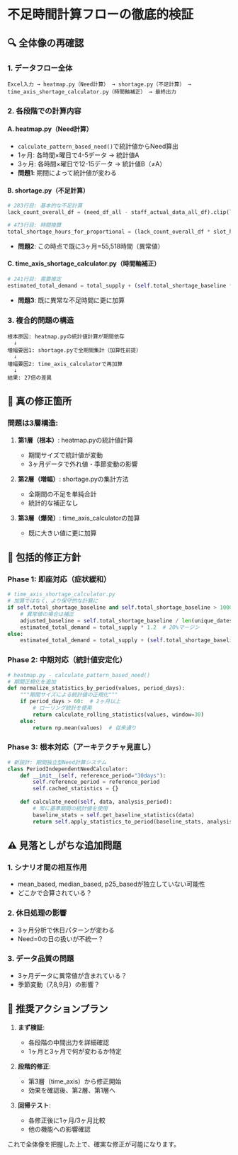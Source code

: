 # 不足時間計算フローの徹底的検証

## 🔍 全体像の再確認

### 1. **データフロー全体**
```
Excel入力 → heatmap.py（Need計算） → shortage.py（不足計算） → 
time_axis_shortage_calculator.py（時間軸補正） → 最終出力
```

### 2. **各段階での計算内容**

#### A. heatmap.py（Need計算）
- `calculate_pattern_based_need()`で統計値からNeed算出
- 1ヶ月: 各時間×曜日で4-5データ → 統計値A
- 3ヶ月: 各時間×曜日で12-15データ → 統計値B（≠A）
- **問題1**: 期間によって統計値が変わる

#### B. shortage.py（不足計算）
```python
# 283行目: 基本的な不足計算
lack_count_overall_df = (need_df_all - staff_actual_data_all_df).clip(lower=0)

# 473行目: 時間換算
total_shortage_hours_for_proportional = (lack_count_overall_df * slot_hours).sum().sum()
```
- **問題2**: この時点で既に3ヶ月=55,518時間（異常値）

#### C. time_axis_shortage_calculator.py（時間軸補正）
```python
# 241行目: 需要推定
estimated_total_demand = total_supply + (self.total_shortage_baseline * role_supply_ratio)
```
- **問題3**: 既に異常な不足時間に更に加算

### 3. **複合的問題の構造**

```
根本原因: heatmap.pyの統計値計算が期間依存
  ↓
増幅要因1: shortage.pyで全期間集計（加算性前提）
  ↓
増幅要因2: time_axis_calculatorで再加算
  ↓
結果: 27倍の差異
```

## 🎯 真の修正箇所

### 問題は3層構造:

1. **第1層（根本）**: heatmap.pyの統計値計算
   - 期間サイズで統計値が変動
   - 3ヶ月データで外れ値・季節変動の影響

2. **第2層（増幅）**: shortage.pyの集計方法
   - 全期間の不足を単純合計
   - 統計的な補正なし

3. **第3層（爆発）**: time_axis_calculatorの加算
   - 既に大きい値に更に加算

## 🔧 包括的修正方針

### Phase 1: 即座対応（症状緩和）
```python
# time_axis_shortage_calculator.py
# 加算ではなく、より保守的な計算に
if self.total_shortage_baseline and self.total_shortage_baseline > 10000:
    # 異常値の場合は補正
    adjusted_baseline = self.total_shortage_baseline / len(unique_dates)
    estimated_total_demand = total_supply * 1.2  # 20%マージン
else:
    estimated_total_demand = total_supply + (self.total_shortage_baseline * role_supply_ratio * 0.1)
```

### Phase 2: 中期対応（統計値安定化）
```python
# heatmap.py - calculate_pattern_based_need()
# 期間正規化を追加
def normalize_statistics_by_period(values, period_days):
    """期間サイズによる統計値の正規化"""
    if period_days > 60:  # 2ヶ月以上
        # ローリング統計を使用
        return calculate_rolling_statistics(values, window=30)
    else:
        return np.mean(values)  # 従来通り
```

### Phase 3: 根本対応（アーキテクチャ見直し）
```python
# 新設計: 期間独立型Need計算システム
class PeriodIndependentNeedCalculator:
    def __init__(self, reference_period="30days"):
        self.reference_period = reference_period
        self.cached_statistics = {}
    
    def calculate_need(self, data, analysis_period):
        # 常に基準期間の統計値を使用
        baseline_stats = self.get_baseline_statistics(data)
        return self.apply_statistics_to_period(baseline_stats, analysis_period)
```

## ⚠️ 見落としがちな追加問題

### 1. **シナリオ間の相互作用**
- mean_based, median_based, p25_basedが独立していない可能性
- どこかで合算されている？

### 2. **休日処理の影響**
- 3ヶ月分析で休日パターンが変わる
- Need=0の日の扱いが不統一？

### 3. **データ品質の問題**
- 3ヶ月データに異常値が含まれている？
- 季節変動（7,8,9月）の影響？

## 🏁 推奨アクションプラン

1. **まず検証**: 
   - 各段階の中間出力を詳細確認
   - 1ヶ月と3ヶ月で何が変わるか特定

2. **段階的修正**:
   - 第3層（time_axis）から修正開始
   - 効果を確認後、第2層、第1層へ

3. **回帰テスト**:
   - 各修正後に1ヶ月/3ヶ月比較
   - 他の機能への影響確認

これで全体像を把握した上で、確実な修正が可能になります。